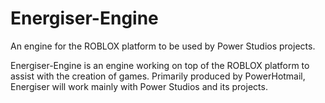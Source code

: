 # Energiser-Engine
An engine for the ROBLOX platform to be used by Power Studios projects.

Energiser-Engine is an engine working on top of the ROBLOX platform to assist with the creation of games. Primarily produced by PowerHotmail, Energiser will work mainly with Power Studios and its projects.
